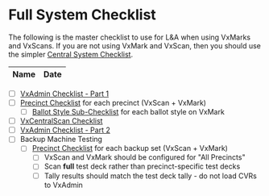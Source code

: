 # Full System Checklist

The following is the master checklist to use for L\&A when using VxMarks and VxScans. If you are not using VxMark and VxScan, then you should use the simpler [Central System Checklist](../election-manager-and-ballot-scanner-checklist.md).

| Name | Date |
| ---- | ---- |

* [ ] [VxAdmin Checklist - Part 1](vxadmin-checklist-part-1.md)
* [ ] [Precinct Checklist](precinct-vxscan-+-vxmark-checklist/) for each precinct (VxScan + VxMark)
  * [ ] [Ballot Style Sub-Checklist](precinct-vxscan-+-vxmark-checklist/per-ballot-style-per-vxmark-checklist.md) for each ballot style on VxMark
* [ ] [VxCentralScan Checklist](vxcentralscan-checklist.md)
* [ ] [VxAdmin Checklist - Part 2](vxadmin-checklist-part-2.md)
* [ ] Backup Machine Testing
  * [ ] [Precinct Checklist](precinct-vxscan-+-vxmark-checklist/) for each backup set (VxScan + VxMark)
    * [ ] VxScan and VxMark should be configured for "All Precincts"
    * [ ] Scan **full** test deck rather than precinct-specific test decks&#x20;
    * [ ] Tally results should match the test deck tally - do not load CVRs to VxAdmin
